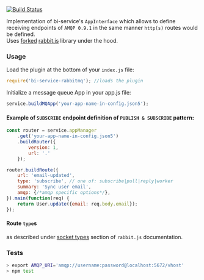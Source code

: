 [![Build Status](https://travis-ci.org/BohemiaInteractive/bi-service-rabbitmq.svg?branch=master)](https://travis-ci.org/BohemiaInteractive/bi-service-rabbitmq)   

Implementation of bi-service's `AppInterface` which allows to define receiving endpoints of `AMQP 0.9.1` in the same manner `http(s)` routes would be defined.  
Uses [forked](https://github.com/BohemiaInteractive/bi-rabbitmq) [rabbit.js](https://github.com/squaremo/rabbit.js) library under the hood.

### Usage

Load the plugin at the bottom of your `index.js` file:

```javascript
require('bi-service-rabbitmq'); //loads the plugin
```

Initialize a message queue App in your app.js file:

```javascript
service.buildMQApp('your-app-name-in-config.json5');
```

#### Example of `SUBSCRIBE` endpoint definition of `PUBLISH & SUBSCRIBE` pattern:


```javascript
const router = service.appManager
    .get('your-app-name-in-config.json5')
    .buildRouter({
        version: 1,
        url: '.'
    });

router.buildRoute({
    url: 'email-updated',
    type: 'subscribe', // one of: subscribe|pull|reply|worker
    summary: 'Sync user email',
    amqp: {/*amqp specific options*/},
}).main(function(req) {
    return User.update({email: req.body.email});
});
```

#### Route `type`s

as described under [socket types](http://www.squaremobius.net/rabbit.js/) section of `rabbit.js` documentation.

### Tests

```bash
> export AMQP_URI='amqp://username:password@localhost:5672/vhost'
> npm test
```
